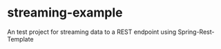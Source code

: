 # streaming-example
An test project for streaming data to a REST endpoint using Spring-Rest-Template
